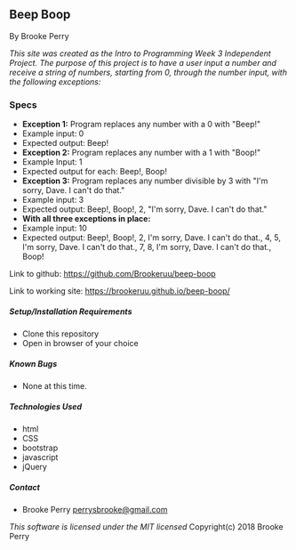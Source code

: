 
## Beep Boop

By Brooke Perry

_This site was created as the Intro to Programming Week 3 Independent Project. The purpose of this project is to have a user input a number and receive a string of numbers, starting from 0, through the number input, with the following exceptions:_


### Specs
* **Exception 1:** Program replaces any number with a 0 with "Beep!"
 * Example input: 0
 * Expected output: Beep!
 * **Exception 2:** Program replaces any number with a 1 with "Boop!"
 * Example Input: 1
 * Expected output for each: Beep!, Boop!
* **Exception 3:** Program replaces any number divisible by 3 with "I'm sorry, Dave. I can't do that."
 * Example input: 3
 * Expected output: Beep!, Boop!, 2, "I'm sorry, Dave. I can't do that."
* **With all three exceptions in place:**
 * Example input: 10
 * Expected output: Beep!, Boop!, 2, I'm sorry, Dave. I can't do that., 4, 5, I'm sorry, Dave. I can't do that., 7, 8, I'm sorry, Dave. I can't do that., Boop!


Link to github: https://github.com/Brookeruu/beep-boop

Link to working site: https://brookeruu.github.io/beep-boop/

##### Setup/Installation Requirements
* Clone this repository
* Open in browser of your choice


##### Known Bugs
 * None at this time.

##### Technologies Used
* html
* CSS
* bootstrap
* javascript
* jQuery

##### Contact
* Brooke Perry perrysbrooke@gmail.com

_This software is licensed under the MIT licensed_
Copyright(c) 2018 Brooke Perry
